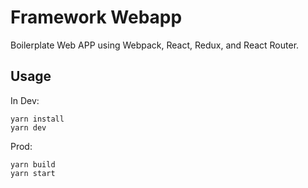 # Framework Webapp

Boilerplate Web APP using Webpack, React, Redux, and React Router.

## Usage

In Dev:
```
yarn install
yarn dev
```

Prod:
```
yarn build
yarn start
```


